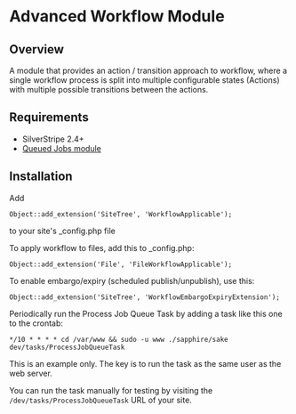Advanced Workflow Module
========================

Overview
--------

A module that provides an action / transition approach to workflow, where a
single workflow process is split into multiple configurable states (Actions)
with multiple possible transitions between the actions.

Requirements
------------
* SilverStripe 2.4+
* [Queued Jobs module][1]

Installation
------------

Add 

	Object::add_extension('SiteTree', 'WorkflowApplicable');

to your site's _config.php file

To apply workflow to files, add this to _config.php:

	Object::add_extension('File', 'FileWorkflowApplicable');

To enable embargo/expiry (scheduled publish/unpublish), use this:

	Object::add_extension('SiteTree', 'WorkflowEmbargoExpiryExtension');

Periodically run the Process Job Queue Task by adding a task like this one to the crontab:

	*/10 * * * * cd /var/www && sudo -u www ./sapphire/sake dev/tasks/ProcessJobQueueTask

This is an example only. The key is to run the task as the same user as the web server.

You can run the task manually for testing by visiting the `/dev/tasks/ProcessJobQueueTask` URL of your site.

[1]:https://github.com/nyeholt/silverstripe-queuedjobs
